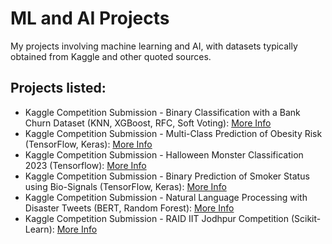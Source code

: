 # ML and AI Projects
 My projects involving machine learning and AI, with datasets typically obtained from Kaggle and other quoted sources.

## Projects listed:
- Kaggle Competition Submission - Binary Classification with a Bank Churn Dataset (KNN, XGBoost, RFC, Soft Voting): [More Info](Binary-Prediction-Bank-Churn\README.md)
- Kaggle Competition Submission - Multi-Class Prediction of Obesity Risk (TensorFlow, Keras): [More Info](Multi-Class-Obesity-Risk\README.md)
- Kaggle Competition Submission - Halloween Monster Classification 2023 (Tensorflow): [More Info](Halloween-Monster-Classification\README.md)
- Kaggle Competition Submission - Binary Prediction of Smoker Status using Bio-Signals (TensorFlow, Keras): [More Info](Binary-Prediction-Smoker-Bio-Signals\README.md)
- Kaggle Competition Submission - Natural Language Processing with Disaster Tweets (BERT, Random Forest): [More Info](NLP-with-Disaster-Tweets\README.md)
- Kaggle Competition Submission - RAID IIT Jodhpur Competition (Scikit-Learn): [More Info](RAID-IIT-Jodhpur-Competition\README.md)